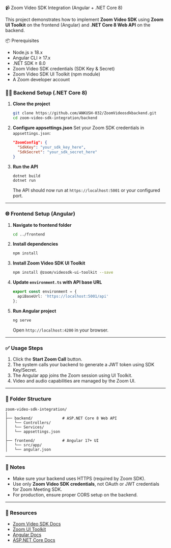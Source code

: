 
📹 Zoom Video SDK Integration (Angular + .NET Core 8)

This project demonstrates how to implement **Zoom Video SDK** using **Zoom UI Toolkit** on the frontend (Angular) and **.NET Core 8 Web API** on the backend.

📦 Prerequisites

* Node.js ≥ 18.x
* Angular CLI ≥ 17.x
* .NET SDK ≥ 8.0
* Zoom Video SDK credentials (SDK Key & Secret)
* Zoom Video SDK UI Toolkit (npm module)
* A Zoom developer account
  
### 🧑‍💻 Backend Setup (.NET Core 8)

1. **Clone the project**

   ```bash
   git clone https://github.com/ANKUSH-032/ZoomVideosdkbackend.git
   cd zoom-video-sdk-integration/backend
   ```

2. **Configure appsettings.json**
   Set your Zoom SDK credentials in `appsettings.json`:

   ```json
   "ZoomConfig": {
     "SdkKey": "your_sdk_key_here",
     "SdkSecret": "your_sdk_secret_here"
   }
   ```

3. **Run the API**

   ```bash
   dotnet build
   dotnet run
   ```

   The API should now run at `https://localhost:5001` or your configured port.

---

### 🌐 Frontend Setup (Angular)

1. **Navigate to frontend folder**

   ```bash
   cd ../frontend
   ```

2. **Install dependencies**

   ```bash
   npm install
   ```

3. **Install Zoom Video SDK UI Toolkit**

   ```bash
   npm install @zoom/videosdk-ui-toolkit --save
   ```

4. **Update `environment.ts` with API base URL**

   ```ts
   export const environment = {
     apiBaseUrl: 'https://localhost:5001/api'
   };
   ```

5. **Run Angular project**

   ```bash
   ng serve
   ```

   Open `http://localhost:4200` in your browser.

---

### ✅ Usage Steps

1. Click the **Start Zoom Call** button.
2. The system calls your backend to generate a JWT token using SDK Key/Secret.
3. The Angular app joins the Zoom session using UI Toolkit.
4. Video and audio capabilities are managed by the Zoom UI.

---

### 📁 Folder Structure

```
zoom-video-sdk-integration/
│
├── backend/             # ASP.NET Core 8 Web API
│   └── Controllers/
│   └── Services/
│   └── appsettings.json
│
├── frontend/            # Angular 17+ UI
│   └── src/app/
│   └── angular.json
```

---

### 📌 Notes

* Make sure your backend uses HTTPS (required by Zoom SDK).
* Use only **Zoom Video SDK credentials**, not OAuth or JWT credentials for Zoom Meeting SDK.
* For production, ensure proper CORS setup on the backend.

---

### 🔗 Resources

* [Zoom Video SDK Docs](https://marketplace.zoom.us/docs/sdk/video/web/)
* [Zoom UI Toolkit](https://www.npmjs.com/package/@zoom/videosdk-ui-toolkit)
* [Angular Docs](https://angular.io/)
* [ASP.NET Core Docs](https://learn.microsoft.com/en-us/aspnet/core/)



